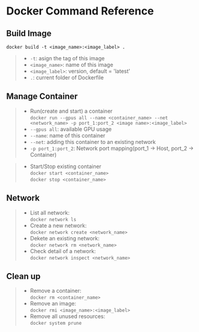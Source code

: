 # Docker Command Reference

## Build Image
`docker build -t <image_name>:<image_label> .` 
</br>
>- `-t`: asign the tag of this image
>- `<image_name>`: name of this image
>- `<image_label>`: version, default = 'latest'
>- `.`: current folder of Dockerfile

## Manage Container
>- Run(create and start) a container </br>
`docker run --gpus all --name <container_name> --net <network_name> -p port_1:port_2 <image name>:<image_label>`
>- `--gpus all`: available GPU usage
>- `--name`: name of this container
>- `--net`: adding this container to an existing network
>- `-p port_1:port_2`: Network port mapping(port_1 -> Host, port_2 -> Container)

>- Start/Stop existing container </br>
`docker start <container_name>` </br>
`docker stop <container_name>`

## Network
>- List all network: </br>
`docker network ls` </br>
>- Create a new network: </br>
`docker network create <network_name>` </br>
>- Dekete an existing network: </br>
`docker network rm <network_name>` </br>
>- Check detail of a network: </br>
`docker network inspect <network_name>` </br>

## Clean up
>- Remove a container: </br>
`docker rm <container_name>`
>- Remove an image: </br>
`docker rmi <image_name>:<image_label>`
>- Remove all unused resources: </br>
`docker system prune`

